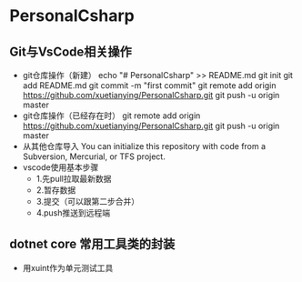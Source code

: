 # PersonalCsharp
## Git与VsCode相关操作 
- git仓库操作（新建）
echo "# PersonalCsharp" >> README.md
git init
git add README.md
git commit -m "first commit"
git remote add origin https://github.com/xuetianying/PersonalCsharp.git
git push -u origin master
- git仓库操作（已经存在时）
git remote add origin https://github.com/xuetianying/PersonalCsharp.git
git push -u origin master
- 从其他仓库导入
You can initialize this repository with code from a Subversion, Mercurial, or TFS project.
- vscode使用基本步骤
    - 1.先pull拉取最新数据
    - 2.暂存数据
    - 3.提交（可以跟第二步合并）
    - 4.push推送到远程端
## dotnet core 常用工具类的封装
- 用xuint作为单元测试工具
 